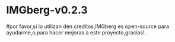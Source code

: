 # IMGberg-v0.2.3
#por favor,si lo utilizan den creditos,IMGberg es open-source para ayudarme,o,para hacer mejoras a este proyecto,gracias!.

